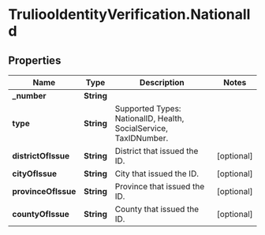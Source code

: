# TruliooIdentityVerification.NationalId

## Properties

Name | Type | Description | Notes
------------ | ------------- | ------------- | -------------
**_number** | **String** |  | 
**type** | **String** | Supported Types: NationalID, Health, SocialService, TaxIDNumber. | 
**districtOfIssue** | **String** | District that issued the ID. | [optional] 
**cityOfIssue** | **String** | City that issued the ID. | [optional] 
**provinceOfIssue** | **String** | Province that issued the ID. | [optional] 
**countyOfIssue** | **String** | County that issued the ID. | [optional] 


